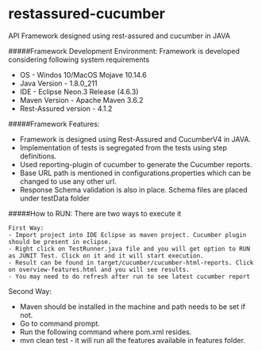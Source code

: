 # restassured-cucumber
API Framework designed using rest-assured and cucumber in JAVA


#####Framework Development Environment:
Framework is developed considering following system requirements
- OS - Windos 10/MacOS Mojave 10.14.6	
- Java Version - 1.8.0_211
- IDE - Eclipse Neon.3 Release (4.6.3)
- Maven Version - Apache Maven 3.6.2
- Rest-Assured version - 4.1.2

#####Framework Features:
- Framework is designed using Rest-Assured and CucumberV4 in JAVA.
- Implementation of tests is segregated from the tests using step definitions.
- Used reporting-plugin of cucumber to generate the Cucumber reports.
- Base URL path is mentioned in configurations.properties which can be changed to use any other url.
- Response Schema validation is also in place. Schema files are placed under testData folder

#####How to RUN:
There are two ways to execute it
~~~~~~~~~~~~~~~
First Way:
- Import project into IDE Eclipse as maven project. Cucumber plugin should be present in eclipse.
- Right click on TestRunner.java file and you will get option to RUN as JUNIT Test. Click on it and it will start execution.
- Result can be found in target/cucumber/cucumber-html-reports. Click on overview-features.html and you will see results.
- You may need to do refresh after run to see latest cucumber report
~~~~~~~~~~~~~~~~~
Second Way:
- Maven should be installed in the machine and path needs to be set if not.
- Go to command prompt.
- Run the following command where pom.xml resides.
- mvn clean test  - it will run all the features available in features folder.
~~~~~~~~~~~~~~~~~~